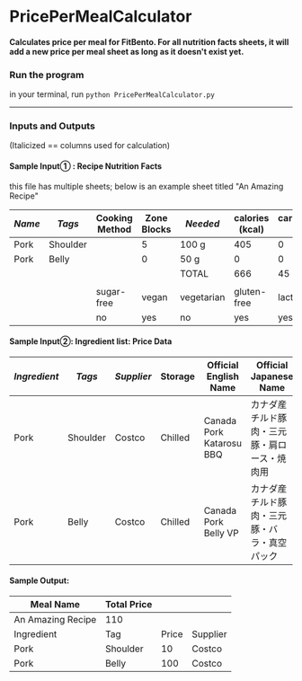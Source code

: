 # PricePerMealCalculator

#### Calculates price per meal for FitBento. For all nutrition facts sheets, it will add a new price per meal sheet as long as it doesn't exist yet.

### Run the program

in your terminal, run `python PricePerMealCalculator.py`

---

### Inputs and Outputs

(Italicized == columns used for calculation)

#### Sample Input① : Recipe Nutrition Facts

this file has multiple sheets; below is an example sheet titled "An Amazing Recipe"

| _Name_ | _Tags_   | Cooking Method | Zone Blocks | _Needed_   | calories (kcal) | carbohydrates (g) | fats (g) | protein (g) | sodium (mg) | sugar (g)        |
| ------ | -------- | -------------- | ----------- | ---------- | --------------- | ----------------- | -------- | ----------- | ----------- | ---------------- |
| Pork   | Shoulder |                | 5           | 100 g      | 405             | 0                 | 30       | 35          | 0           | 0                |
| Pork   | Belly    |                | 0           | 50 g       | 0               | 0                 | 0        | 0           | 0           | 0                |
|        |          |                |             | TOTAL      | 666             | 45                | 38       | 40          | 125         | 10               |
|        |          |                |             |            |                 |                   |          |             |             |                  |
|        |          | sugar-free     | vegan       | vegetarian | gluten-free     | lactose-free      | paleo    | whole 30    | zone        | zone-Unfavorable |
|        |          | no             | yes         | no         | yes             | yes               | yes      | yes         | yes         | Garlic           |

#### Sample Input②: Ingredient list: Price Data

| _Ingredient_ | _Tags_   | _Supplier_ | Storage | Official English Name    | Official Japanese Name                       | _Price (¥)_ | _Amount_ | _Units_ | Shelf Life (Days) |
| ------------ | -------- | ---------- | ------- | ------------------------ | -------------------------------------------- | ----------- | -------- | ------- | ----------------- |
| Pork         | Shoulder | Costco     | Chilled | Canada Pork Katarosu BBQ | カナダ産チルド豚肉・三元豚・肩ロース・焼肉用 | 10          | 100      | g       |                   |
| Pork         | Belly    | Costco     | Chilled | Canada Pork Belly VP     | カナダ産チルド豚肉・三元豚・バラ・真空パック | 20          | 10       | g       |                   |

#### Sample Output:

| Meal Name         | Total Price |       |          |
| ----------------- | ----------- | ----- | -------- |
| An Amazing Recipe | 110         |       |          |
| Ingredient        | Tag         | Price | Supplier |
| Pork              | Shoulder    | 10    | Costco   |
| Pork              | Belly       | 100   | Costco   |

